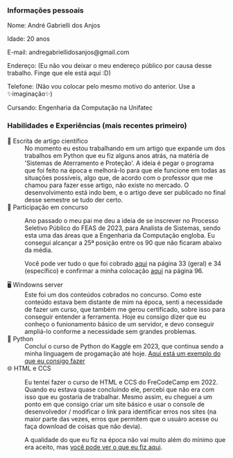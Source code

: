 <h3>Informações pessoais</h3>
<p>Nome: André Gabrielli dos Anjos</p>
<p>Idade: 20 anos</p>
<p>E-mail: andregabriellidosanjos@gmail.com</p>
<p>Endereço: (Eu não vou deixar o meu endereço público por causa desse trabalho. Finge que ele está aqui :D)</p>
<p>Telefone: (Não vou colocar pelo mesmo motivo do anterior. Use a ✨imaginação✨)</p>
<p>Cursando: Engenharia da Computação na Unifatec</p>

<h3>Habilidades e Experiências (mais recentes primeiro)</h3>
<dl>
  <dt>📝 Escrita de artigo científico</dt>
  <dd>No momento eu estou trabalhando em um artigo que expande um dos trabalhos em Python que eu fiz alguns anos atrás, na matéria de 'Sistemas de Aterramento e Proteção'. A ideia é pegar o programa que foi feito na época e melhorá-lo para que ele funcione em todas as situações possíveis, algo que, de acordo com o professor que me chamou para fazer esse artigo, não existe no mercado. O desenvolvimento está indo bem, e o artigo deve ser publicado no final desse semestre se tudo der certo.</dd>
  <dt>📄 Participação em concurso</dt>
  <dd><p>Ano passado o meu pai me deu a ideia de se inscrever no Processo Seletivo Público do FEAS de 2023, para Analista de Sistemas, sendo esta uma das áreas que a Engenharia da Computação engloba. Eu consegui alcançar a 25ª posição entre os 90 que não ficaram abaixo da média.</p> 
    <p>Você pode ver tudo o que foi cobrado <a href='https://feas.curitiba.pr.gov.br/images/gestao_pessoas/arquivos/ProcessoSeletivoPublico/2023/PSP01-2023/Edital%20de%20Abertura_PSP%20012023.pdf'>aqui</a> na página 33 (geral) e 34 (específico) e confirmar a minha colocação <a href='https://feas.curitiba.pr.gov.br/images/gestao_pessoas/arquivos/ProcessoSeletivoPublico/2024/Postagem_2603_assinado.pdf'> aqui</a> na página 96.</p></dd>
  <dt>🖥️ Windowns server</dt>
  <dd>Este foi um dos conteúdos cobrados no concurso. Como este conteúdo estava bem distante de mim na época, senti a necessidade de fazer um curso, que também me gerou certificado, sobre isso para conseguir entender a ferramenta. Hoje eu consigo dizer que eu conheço o funionamento básico de um servidor, e devo conseguir ampliá-lo conforme a necessidade sem grandes problemas.</dd>
  <dt>🐍 Python</dt>
  <dd>Concluí o curso de Python do Kaggle em 2023, que continua sendo a minha linguagem de progamação até hoje. <a href='https://colab.research.google.com/drive/1rfUXIHTKauneHSyHioWO4N7m4uo9w-hQ?usp=sharing'> Aqui está um exemplo do que eu consigo fazer</a></dd>
  <dt>🌐 HTML e CCS</dt>
  <dd><p>Eu tentei fazer o curso de HTML e CCS do FreCodeCamp em 2022. Quando eu estava quase concluindo ele, percebi que não era com isso que eu gostaria de trabalhar. 
    Mesmo assim, eu cheguei a um ponto em que consigo criar um site básico e usar o console de desenvolvedor / modificar o link para identificar erros nos sites (na maior parte das vezes, erros que permitem que o usuáro acesse ou faça download de coisas que não devia).</p>
    <p>A qualidade do que eu fiz na época não vai muito além do mínimo que era aceito, mas <a href='https://www.freecodecamp.org/AndreGabrielli'> você pode ver o que eu fiz aqui</a>.</p>
  </dd>
</dl>

